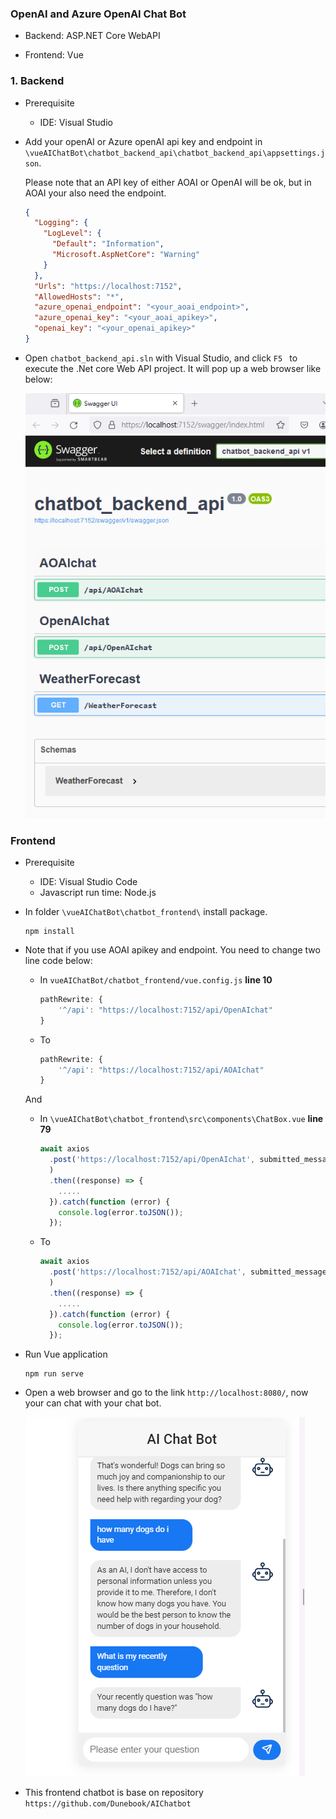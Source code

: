 ### OpenAI and Azure OpenAI Chat Bot

* Backend: ASP.NET Core WebAPI

* Frontend: Vue

### 1. Backend

* Prerequisite
  * IDE: Visual Studio 

* Add your openAI or Azure openAI  api key and endpoint in `\vueAIChatBot\chatbot_backend_api\chatbot_backend_api\appsettings.json`.

  Please note that an API key of either AOAI or OpenAI will be ok, but in AOAI your also need the endpoint.

  ```json
  {
    "Logging": {
      "LogLevel": {
        "Default": "Information",
        "Microsoft.AspNetCore": "Warning"
      }
    },
    "Urls": "https://localhost:7152",
    "AllowedHosts": "*",
    "azure_openai_endpoint": "<your_aoai_endpoint>",
    "azure_openai_key": "<your_aoai_apikey>",
    "openai_key": "<your_openai_apikey>"
  }
  ```

* Open `chatbot_backend_api.sln` with Visual Studio, and click `F5 ` to execute the .Net core Web API project. It will pop up a web browser like below:

  ![img01](./img01.png)

### Frontend

* Prerequisite

  * IDE: Visual Studio Code
  * Javascript run time: Node.js 

* In folder `\vueAIChatBot\chatbot_frontend\` install package.

  ```shell
  npm install
  ```

* Note that if you use AOAI apikey and endpoint. You need to change two line code below:

  * In `vueAIChatBot/chatbot_frontend/vue.config.js` **line 10**

    ```javascript
    pathRewrite: {
        '^/api': "https://localhost:7152/api/OpenAIchat"
    }
    ```

  * To 

    ```javascript
    pathRewrite: {
        '^/api': "https://localhost:7152/api/AOAIchat"
    }
    ```

  And

  * In  `\vueAIChatBot\chatbot_frontend\src\components\ChatBox.vue`  **line 79**

    ```javascript
    await axios
      .post('https://localhost:7152/api/OpenAIchat', submitted_messages
      )
      .then((response) => {
        .....
      }).catch(function (error) {
        console.log(error.toJSON());
      });
    ```

  * To

    ```javascript
    await axios
      .post('https://localhost:7152/api/AOAIchat', submitted_messages
      )
      .then((response) => {
        .....
      }).catch(function (error) {
        console.log(error.toJSON());
      });
    ```

* Run Vue application

  ```shell
  npm run serve
  ```

* Open a web browser and go to the link `http://localhost:8080/`, now your can chat with your chat bot.

  ![img02](./img02.png)

* This frontend chatbot is base on repository `https://github.com/Dunebook/AIChatbot`
